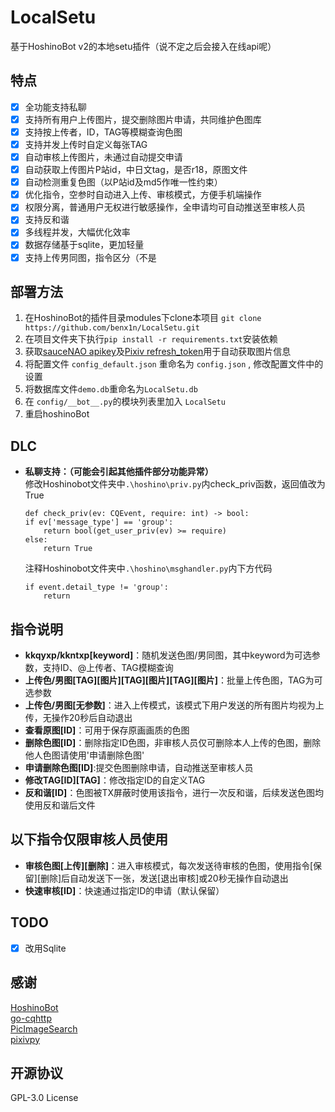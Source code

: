# LocalSetu

基于HoshinoBot v2的本地setu插件（说不定之后会接入在线api呢）

## 特点

- [x] 全功能支持私聊
- [x] 支持所有用户上传图片，提交删除图片申请，共同维护色图库
- [x] 支持按上传者，ID，TAG等模糊查询色图
- [x] 支持并发上传时自定义每张TAG
- [x] 自动审核上传图片，未通过自动提交申请
- [x] 自动获取上传图片P站id，中日文tag，是否r18，原图文件
- [x] 自动检测重复色图（以P站id及md5作唯一性约束）
- [x] 优化指令，空参时自动进入上传、审核模式，方便手机端操作
- [x] 权限分离，普通用户无权进行敏感操作，全申请均可自动推送至审核人员
- [x] 支持反和谐
- [x] 多线程并发，大幅优化效率
- [x] 数据存储基于sqlite，更加轻量
- [x] 支持上传男同图，指令区分（不是

## 部署方法

1. 在HoshinoBot的插件目录modules下clone本项目 `git clone https://github.com/benx1n/LocalSetu.git`
2. 在项目文件夹下执行`pip install -r requirements.txt`安装依赖
3. 获取[sauceNAO apikey](https://saucenao.com/)及[Pixiv refresh_token](https://gist.github.com/upbit/6edda27cb1644e94183291109b8a5fde)用于自动获取图片信息
4. 将配置文件 `config_default.json` 重命名为 `config.json` , 修改配置文件中的设置
5. 将数据库文件`demo.db`重命名为`LocalSetu.db`
5. 在 `config/__bot__.py`的模块列表里加入 `LocalSetu`
6. 重启hoshinoBot

## DLC

- **私聊支持：（可能会引起其他插件部分功能异常）<br>**
    修改Hoshinobot文件夹中`.\hoshino\priv.py`内check_priv函数，返回值改为True<br>
    ```
    def check_priv(ev: CQEvent, require: int) -> bool:
    if ev['message_type'] == 'group':
        return bool(get_user_priv(ev) >= require)
    else:
        return True
    ```
    注释Hoshinobot文件夹中`.\hoshino\msghandler.py`内下方代码<br>
    ```
    if event.detail_type != 'group':
        return
    ```
## 指令说明

- **kkqyxp/kkntxp[keyword]**：随机发送色图/男同图，其中keyword为可选参数，支持ID、@上传者、TAG模糊查询
- **上传色/男图[TAG][图片][TAG][图片][TAG][图片]**：批量上传色图，TAG为可选参数
- **上传色/男图[无参数]**：进入上传模式，该模式下用户发送的所有图片均视为上传，无操作20秒后自动退出
- **查看原图[ID]**：可用于保存原画画质的色图
- **删除色图[ID]**：删除指定ID色图，非审核人员仅可删除本人上传的色图，删除他人色图请使用'申请删除色图'
- **申请删除色图[ID]**:提交色图删除申请，自动推送至审核人员
- **修改TAG[ID][TAG]**：修改指定ID的自定义TAG
- **反和谐[ID]**：色图被TX屏蔽时使用该指令，进行一次反和谐，后续发送色图均使用反和谐后文件

## 以下指令仅限审核人员使用

- **审核色图[上传][删除]**：进入审核模式，每次发送待审核的色图，使用指令[保留][删除]后自动发送下一张，发送[退出审核]或20秒无操作自动退出
- **快速审核[ID]**：快速通过指定ID的申请（默认保留）

## TODO

- [x] 改用Sqlite

## 感谢

[HoshinoBot](https://github.com/Ice-Cirno/HoshinoBot)<br>
[go-cqhttp](https://github.com/Mrs4s/go-cqhttp)<br>
[PicImageSearch](https://github.com/kitUIN/PicImageSearch)<br>
[pixivpy](https://github.com/upbit/pixivpy)<br>

## 开源协议

GPL-3.0 License
